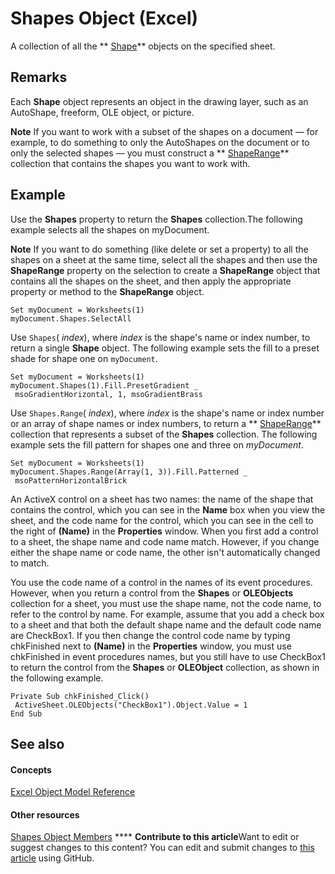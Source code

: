 
# Shapes Object (Excel)

A collection of all the  ** [Shape](8f01fcd1-b7d9-5216-2de5-40fb6648a403.md)** objects on the specified sheet.


## Remarks

 Each **Shape** object represents an object in the drawing layer, such as an AutoShape, freeform, OLE object, or picture.


**Note**  If you want to work with a subset of the shapes on a document — for example, to do something to only the AutoShapes on the document or to only the selected shapes — you must construct a  ** [ShapeRange](e1b8229c-73a0-4a77-5e00-4bcec9032260.md)** collection that contains the shapes you want to work with.


## Example

Use the  **Shapes** property to return the **Shapes** collection.The following example selects all the shapes on myDocument.


**Note**  If you want to do something (like delete or set a property) to all the shapes on a sheet at the same time, select all the shapes and then use the  **ShapeRange** property on the selection to create a **ShapeRange** object that contains all the shapes on the sheet, and then apply the appropriate property or method to the **ShapeRange** object.


```
Set myDocument = Worksheets(1) 
myDocument.Shapes.SelectAll
```

Use  `Shapes`( _index_), where  _index_ is the shape's name or index number, to return a single **Shape** object. The following example sets the fill to a preset shade for shape one on `myDocument`.




```
Set myDocument = Worksheets(1) 
myDocument.Shapes(1).Fill.PresetGradient _ 
 msoGradientHorizontal, 1, msoGradientBrass
```

Use  `Shapes.Range`( _index_), where  _index_ is the shape's name or index number or an array of shape names or index numbers, to return a ** [ShapeRange](e1b8229c-73a0-4a77-5e00-4bcec9032260.md)** collection that represents a subset of the **Shapes** collection. The following example sets the fill pattern for shapes one and three on _myDocument_.




```
Set myDocument = Worksheets(1) 
myDocument.Shapes.Range(Array(1, 3)).Fill.Patterned _ 
 msoPatternHorizontalBrick
```

An ActiveX control on a sheet has two names: the name of the shape that contains the control, which you can see in the  **Name** box when you view the sheet, and the code name for the control, which you can see in the cell to the right of **(Name)** in the **Properties** window. When you first add a control to a sheet, the shape name and code name match. However, if you change either the shape name or code name, the other isn't automatically changed to match.



You use the code name of a control in the names of its event procedures. However, when you return a control from the  **Shapes** or **OLEObjects** collection for a sheet, you must use the shape name, not the code name, to refer to the control by name. For example, assume that you add a check box to a sheet and that both the default shape name and the default code name are CheckBox1. If you then change the control code name by typing chkFinished next to **(Name)** in the **Properties** window, you must use chkFinished in event procedures names, but you still have to use CheckBox1 to return the control from the **Shapes** or **OLEObject** collection, as shown in the following example.




```
Private Sub chkFinished_Click() 
 ActiveSheet.OLEObjects("CheckBox1").Object.Value = 1 
End Sub
```


## See also


#### Concepts


 [Excel Object Model Reference](11ea8598-8a20-92d5-f98b-0da04263bf2c.md)
#### Other resources


 [Shapes Object Members](f5d0be42-46cc-2916-8953-401e50a5cef7.md)
****   **Contribute to this article**Want to edit or suggest changes to this content? You can edit and submit changes to  [this article](https://github.com/jhershey00/VBA_Excel_Test/OpenXMLCon/articles/f9c6548c-d028-1b70-a11c-c4b45ff19177.md) using GitHub.

